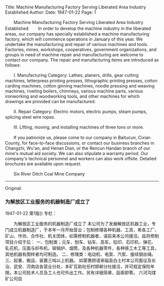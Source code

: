 Title: Machine Manufacturing Factory Serving Liberated Area Industry Established
Author:
Date: 1947-01-22
Page: 1

　　Machine Manufacturing Factory Serving Liberated Area Industry Established
　　In order to develop the machine industry in the liberated areas, our company has specially established a machine manufacturing factory, which will commence operations in January of this year. We undertake the manufacturing and repair of various machines and tools. Factories, mines, workshops, cooperatives, government organizations, and groups in need of machine repair and manufacturing are welcome to contact our company. The repair and manufacturing items are introduced as follows:

　　I. Manufacturing Category: Lathes, planers, drills, gear cutting machines, letterpress printing presses, lithographic printing presses, cotton carding machines, cotton ginning machines, noodle pressing and weaving machines, riveting boilers, chimneys, various machine parts, various ironworking and woodworking tools, and other machines for which drawings are provided can be manufactured.

　　II. Repair Category: Electric motors, electric pumps, steam pumps, splicing steel wire ropes.

　　III. Lifting, moving, and installing machines of three tons or more.

　　If you patronize us, please come to our company in Baitucun, Cixian County, for face-to-face discussions, or contact our business branches in Changzhi, Wu'an, and Henan Dian, or the Rencun Handan branch of our mine's mutual aid society. We can also stipulate a warranty period. Our company's technical personnel and workers can also work offsite. Detailed brochures are available upon request.

　　Six River Ditch Coal Mine Company



<hr /> 

Original: 


### 为解放区工业服务的机器制造厂成立了

1947-01-22
第1版()
专栏：

　　为解放区工业服务的机器制造厂成立了
    本公司为了发展解放区机器工业，专门成立机器制造厂，于本年一月开始营业；包制修理各种机器、工具，希各工厂、矿山、作坊、合作社、机关团体，如需修制机器者，请前来本公司接洽。兹将修制项目介绍于后：
    一、包制类；元车、刨车、钻车、高车，铅印、石印机，弹花、轧花机，压面与织布机，铆锅炉、烟筒，及各种机器零件，各种铁工木工等工具，其他机器有图样者均可制造。
    二、修理类：电动机、电泵、汽泵、接续钢丝绳。
    三、起重、搬运、装置三吨以上机器。
    如蒙惠顾请来磁县白土村本公司面议及长治、武安、河南店各营业分处，本矿互助社任村邯郸分社接洽，并可规定保险年限。本公司技术人员及工人也可外出工作。另有详细简章，函索即寄。
    六河沟煤矿公司启

